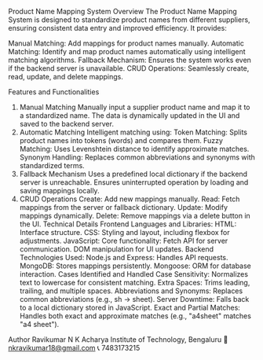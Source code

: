 Product Name Mapping System
Overview
The Product Name Mapping System is designed to standardize product names from different suppliers, ensuring consistent data entry and improved efficiency. It provides:

Manual Matching: Add mappings for product names manually.
Automatic Matching: Identify and map product names automatically using intelligent matching algorithms.
Fallback Mechanism: Ensures the system works even if the backend server is unavailable.
CRUD Operations: Seamlessly create, read, update, and delete mappings.

Features and Functionalities
1. Manual Matching
Manually input a supplier product name and map it to a standardized name.
The data is dynamically updated in the UI and saved to the backend server.
2. Automatic Matching
Intelligent matching using:
Token Matching: Splits product names into tokens (words) and compares them.
Fuzzy Matching: Uses Levenshtein distance to identify approximate matches.
Synonym Handling: Replaces common abbreviations and synonyms with standardized terms.
3. Fallback Mechanism
Uses a predefined local dictionary if the backend server is unreachable.
Ensures uninterrupted operation by loading and saving mappings locally.
4. CRUD Operations
Create: Add new mappings manually.
Read: Fetch mappings from the server or fallback dictionary.
Update: Modify mappings dynamically.
Delete: Remove mappings via a delete button in the UI.
Technical Details
Frontend
Languages and Libraries:
HTML: Interface structure.
CSS: Styling and layout, including flexbox for adjustments.
JavaScript: Core functionality:
Fetch API for server communication.
DOM manipulation for UI updates.
Backend
Technologies Used:
Node.js and Express: Handles API requests.
MongoDB: Stores mappings persistently.
Mongoose: ORM for database interaction.
Cases Identified and Handled
Case Sensitivity: Normalizes text to lowercase for consistent matching.
Extra Spaces: Trims leading, trailing, and multiple spaces.
Abbreviations and Synonyms: Replaces common abbreviations (e.g., sh → sheet).
Server Downtime: Falls back to a local dictionary stored in JavaScript.
Exact and Partial Matches: Handles both exact and approximate matches (e.g., "a4sheet" matches "a4 sheet").

Author
Ravikumar N K
Acharya Institute of Technology, Bengaluru
📧 nkravikumar18@gmail.com
📞 7483173215
